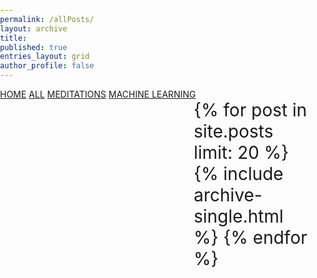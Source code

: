 ```yaml
---
permalink: /allPosts/
layout: archive
title: 
published: true
entries_layout: grid
author_profile: false
---
```

<html>
  <head>
<meta name="viewport" content="width=device-width, initial-scale=1">
<style>
html { height: 100% }
body
{
    margin: 0;
    padding: 0;
    height: 100vh;
    overflow: hidden;
    background-image: url(/assets/images/all-blur2.jpg);
    background-repeat: no-repeat;
    background-size: cover;
    background-position: center center;
    position: relative;
  
    font-family: "Lato", sans-serif;
}

  .sidenav {
              height: 100%;
              width: 300px;
              position: fixed;
              z-index: 1;
              top: 0;
              left: 0;
              background-color: hsla(0,0%,0%,0.3);
              overflow: auto;
              transition: 0.5s;
              padding-top: 20px;
          }
          
   .sidenav a {
              padding: 8px 8px 8px 32px;
              text-decoration: none;
              font-size: 25px;
              color:#f1f1f1 ;
              display: block;
              transition: 0.3s;
          }
          
   .sidenav a:hover {
              color: rgba(48, 227, 202, 0.3);
          }
   div.content {
              margin-left: 300px; 
              font-size: 28px; 
              padding: 0px 10px;
            }  
    @media screen and (max-width: 700px) {
    .sidenav {
    width: 100%;
    height: auto;
    position: relative;
  }
  .sidenav a {float: left;}
  div.content {margin-left: 0;}
}

@media screen and (max-width: 400px) {
  .sidenav a {
    text-align: center;
    float: none;
  }
}
   
</style>
</head>

<body>
   <div id="mySidenav" class="sidenav">
     <a href="https://salonidash7.github.io/#">HOME</a>
     <a href="https://salonidash7.github.io/allPosts/">ALL</a>
     <a href="https://salonidash7.github.io/categories/meditations/">MEDITATIONS</a>
     <a href="https://salonidash7.github.io/categories/ml/">MACHINE LEARNING</a>
        </div>
     
  <div class="content">
  <!--<div class="line-up"></div>
  <div class="line-down"></div> -->
    <div class="entries-{{ page.entries_layout }}">
      {% for post in site.posts limit: 20 %}
        {% include archive-single.html  %}
      {% endfor %}
      
  </div>
  </div>
  </body>
</html>  


